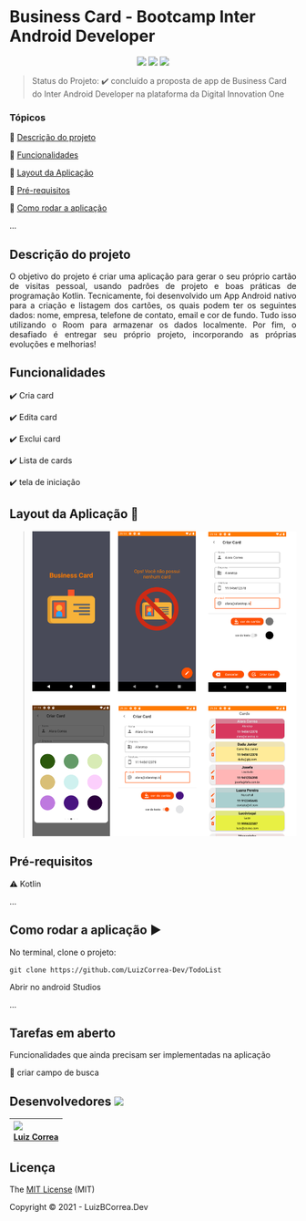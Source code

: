 <h1>Business Card - Bootcamp Inter Android Developer</h1> 

<p align="center">
  <img src="https://img.shields.io/static/v1?label=kotlin&message=language&color=blue&style=for-the-badge&logo=kotlin"/>  
  <img src="http://img.shields.io/static/v1?label=License&message=MIT&color=yellow&style=for-the-badge"/>
   <img src="http://img.shields.io/static/v1?label=STATUS&message=DESAFIO%20CONCLUIDO&color=green&style=for-the-badge"/>

</p>


> Status do Projeto: :heavy_check_mark: concluído a proposta de app de Business Card do Inter Android Developer na plataforma da Digital Innovation One

### Tópicos 

:small_blue_diamond: [Descrição do projeto](#descrição-do-projeto)

:small_blue_diamond: [Funcionalidades](#funcionalidades)

:small_blue_diamond: [Layout da Aplicação](#funcionalidades)

:small_blue_diamond: [Pré-requisitos](#pré-requisitos)

:small_blue_diamond: [Como rodar a aplicação](#como-rodar-a-aplicação-arrow_forward)

... 



## Descrição do projeto 

<p align="justify">
  O objetivo do projeto é criar uma aplicação para gerar o seu próprio cartão de visitas pessoal, usando padrões de projeto e boas práticas de programação Kotlin. Tecnicamente, foi desenvolvido um App Android nativo para a criação e listagem dos cartões, os quais podem ter os seguintes dados: nome, empresa, telefone de contato, email e cor de fundo. Tudo isso utilizando o Room para armazenar os dados localmente.
Por fim, o desafiado é entregar seu próprio projeto, incorporando as próprias evoluções e melhorias!
</p>


## Funcionalidades

:heavy_check_mark: Cria card  

:heavy_check_mark: Edita card  

:heavy_check_mark: Exclui card

:heavy_check_mark: Lista de cards  

:heavy_check_mark: tela de iniciação

## Layout da Aplicação :dash:

> ![](https://github.com/LuizCorrea-Dev/BusinessCard/blob/master/screenshots.png?raw=true)



## Pré-requisitos

:warning: Kotlin

...

## Como rodar a aplicação :arrow_forward:

No terminal, clone o projeto: 

```
git clone https://github.com/LuizCorrea-Dev/TodoList
```

Abrir no android Studios

... 


## Tarefas em aberto

Funcionalidades que ainda precisam ser implementadas na aplicação

:memo: criar campo de busca

## Desenvolvedores <img src="https://octocat-generator-assets.githubusercontent.com/my-octocat-1625603696239.png" width=115>



| <img src="https://avatars.githubusercontent.com/u/63646335?v=4" width=115><br>[Luiz Correa](https://github.com/LuizCorrea-Dev) |
| :----------------------------------------------------------- |





## Licença 

The [MIT License]() (MIT)

Copyright :copyright: 2021 - LuizBCorrea.Dev
